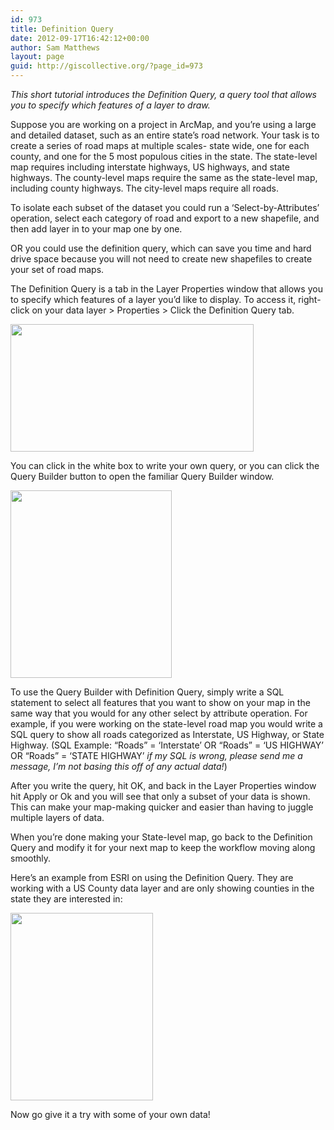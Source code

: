 ```yaml
---
id: 973
title: Definition Query
date: 2012-09-17T16:42:12+00:00
author: Sam Matthews
layout: page
guid: http://giscollective.org/?page_id=973
---
```

_This short tutorial introduces the Definition Query, a query tool that allows you to specify which features of a layer to draw._

Suppose you are working on a project in ArcMap, and you’re using a large and detailed dataset, such as an entire state’s road network. Your task is to create a series of road maps at multiple scales- state wide, one for each county, and one for the 5 most populous cities in the state. The state-level map requires including interstate highways, US highways, and state highways. The county-level maps require the same as the state-level map, including county highways. The city-level maps require all roads.

To isolate each subset of the dataset you could run a ‘Select-by-Attributes’ operation, select each category of road and export to a new shapefile, and then add layer in to your map one by one.

OR you could use the definition query, which can save you time and hard drive space because you will not need to create new shapefiles to create your set of road maps.

The Definition Query is a tab in the Layer Properties window that allows you to specify which features of a layer you’d like to display. To access it, right-click on your data layer > Properties > Click the Definition Query tab.

[<img class="aligncenter" title="definition query" src="http://giscollective.org/wp-content/uploads/2012/09/definition-query-300x151.jpg" alt="" width="389" height="204" />](http://giscollective.org/wp-content/uploads/2012/09/definition-query.jpg)

You can click in the white box to write your own query, or you can click the Query Builder button to open the familiar Query Builder window.

[<img class="aligncenter" title="query builder" src="http://giscollective.org/wp-content/uploads/2012/09/query-builder-258x300.jpg" alt="" width="258" height="300" />](http://giscollective.org/wp-content/uploads/2012/09/query-builder.jpg)

To use the Query Builder with Definition Query, simply write a SQL statement to select all features that you want to show on your map in the same way that you would for any other select by attribute operation. For example, if you were working on the state-level road map you would write a SQL query to show all roads categorized as Interstate, US Highway, or State Highway. (SQL Example: &#8220;Roads&#8221; = &#8216;Interstate&#8217; OR &#8220;Roads&#8221; = &#8216;US HIGHWAY&#8217; OR &#8220;Roads&#8221; = &#8216;STATE HIGHWAY&#8217; _if my SQL is wrong, please send me a message, I&#8217;m not basing this off of any actual data!_)

After you write the query, hit OK, and back in the Layer Properties window hit Apply or Ok and you will see that only a subset of your data is shown. This can make your map-making quicker and easier than having to juggle multiple layers of data.

When you’re done making your State-level map, go back to the Definition Query and modify it for your next map to keep the workflow moving along smoothly.

Here’s an example from ESRI on using the Definition Query. They are working with a US County data layer and are only showing counties in the state they are interested in:

[<img class="aligncenter" title="example" src="http://giscollective.org/wp-content/uploads/2012/09/example-228x300.jpg" alt="" width="228" height="300" />](http://giscollective.org/wp-content/uploads/2012/09/example.jpg)

Now go give it a try with some of your own data!